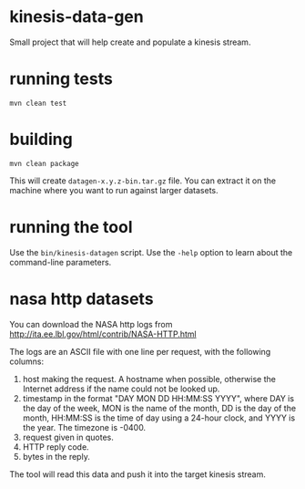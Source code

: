 # kinesis-data-gen

Small project that will help create and populate a kinesis stream.

# running tests

```
mvn clean test
```

# building

```
mvn clean package
```

This will create ```datagen-x.y.z-bin.tar.gz``` file. You can extract it on the machine where you want to run against larger datasets.

# running the tool

Use the ```bin/kinesis-datagen``` script. Use the ```-help``` option to learn about the command-line parameters.

# nasa http datasets

You can download the NASA http logs from http://ita.ee.lbl.gov/html/contrib/NASA-HTTP.html

The logs are an ASCII file with one line per request, with the following columns:

1. host making the request. A hostname when possible, otherwise the Internet address if the name could not be looked up.
2. timestamp in the format "DAY MON DD HH:MM:SS YYYY", where DAY is the day of the week, MON is the name of the month, DD is the day of the month, HH:MM:SS is the time of day using a 24-hour clock, and YYYY is the year. The timezone is -0400.
3. request given in quotes.
4. HTTP reply code.
5. bytes in the reply.

The tool will read this data and push it into the target kinesis stream.
